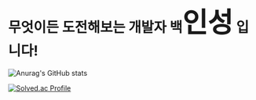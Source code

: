 # 무엇이든 도전해보는 개발자 백<span style="font-size:200%">인성</span> 입니다!

![Anurag's GitHub stats](https://github-readme-stats.vercel.app/api?username=anuraghazra&show_icons=true&theme=tokyonight)

[![Solved.ac Profile](http://mazassumnida.wtf/api/v2/generate_badge?boj=dlstjd0237)](https://solved.ac/dlstjd0237/)
